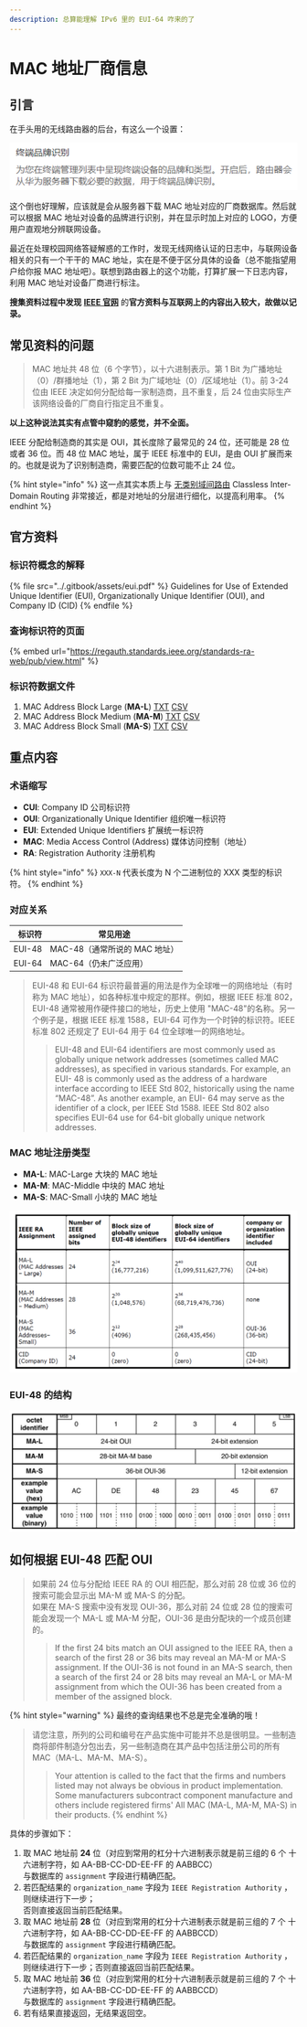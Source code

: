 ```yaml
---
description: 总算能理解 IPv6 里的 EUI-64 咋来的了
---
```


# MAC 地址厂商信息

## 引言

在手头用的无线路由器的后台，有这么一个设置：

![终端品牌识别](../.gitbook/assets/终端品牌识别.png)

这个倒也好理解，应该就是会从服务器下载 MAC 地址对应的厂商数据库。然后就可以根据 MAC 地址对设备的品牌进行识别，并在显示时加上对应的 LOGO，方便用户直观地分辨联网设备。

最近在处理校园网络答疑解惑的工作时，发现无线网络认证的日志中，与联网设备相关的只有一个干干的 MAC 地址，实在是不便于区分具体的设备（总不能指望用户给你报 MAC 地址吧）。联想到路由器上的这个功能，打算扩展一下日志内容，利用 MAC 地址对设备厂商进行标注。

**搜集资料过程中发现** [**IEEE 官网**](https://standards.ieee.org) 的**官方资料与互联网上的内容出入较大，故做以记录。**

## 常见资料的问题

> MAC 地址共 48 位（6 个字节），以十六进制表示。第 1 Bit 为广播地址（0）/群播地址（1），第 2 Bit 为广域地址（0）/区域地址（1）。前 3-24 位由 IEEE 决定如何分配给每一家制造商，且不重复，后 24 位由实际生产该网络设备的厂商自行指定且不重复。

**以上这种说法其实有点管中窥豹的感觉，并不全面。**

IEEE 分配给制造商的其实是 OUI，其长度除了最常见的 24 位，还可能是 28 位或者 36 位。而 48 位 MAC 地址，属于 IEEE 标准中的 EUI，是由 OUI 扩展而来的。也就是说为了识别制造商，需要匹配的位数可能不止 24 位。

{% hint style="info" %}
这一点其实本质上与 [无类别域间路由](https://zh.wikipedia.org/wiki/%E6%97%A0%E7%B1%BB%E5%88%AB%E5%9F%9F%E9%97%B4%E8%B7%AF%E7%94%B1) Classless Inter-Domain Routing 非常接近，都是对地址的分层进行细化，以提高利用率。
{% endhint %}

## 官方资料

### 标识符概念的解释

{% file src="../.gitbook/assets/eui.pdf" %}
Guidelines for Use of Extended Unique Identifier (EUI), Organizationally Unique Identifier (OUI), and Company ID (CID)
{% endfile %}

### 查询标识符的页面

{% embed url="https://regauth.standards.ieee.org/standards-ra-web/pub/view.html" %}

### 标识符数据文件

1. MAC Address Block Large (**MA-L**) [TXT](http://standards-oui.ieee.org/oui/oui.txt) [CSV](http://standards-oui.ieee.org/oui/oui.csv)
2. MAC Address Block Medium (**MA-M**) [TXT](http://standards-oui.ieee.org/oui28/mam.txt) [CSV](http://standards-oui.ieee.org/oui28/mam.csv)
3. MAC Address Block Small (**MA-S**) [TXT](http://standards-oui.ieee.org/oui36/oui36.txt) [CSV](http://standards-oui.ieee.org/oui36/oui36.csv)

## 重点内容

### 术语缩写

* **CUI**: Company ID 公司标识符
* **OUI**: Organizationally Unique Identifier 组织唯一标识符
* **EUI**: Extended Unique Identifiers 扩展统一标识符
* **MAC**: Media Access Control (Address) 媒体访问控制（地址）
* **RA**: Registration Authority 注册机构

{% hint style="info" %}
`XXX-N` 代表长度为 N 个二进制位的 XXX 类型的标识符。
{% endhint %}

### 对应关系

|    标识符 | 常见用途                 |
| -----: | -------------------- |
| EUI-48 | MAC-48（通常所说的 MAC 地址） |
| EUI-64 | MAC-64（仍未广泛应用）       |

> EUI-48 和 EUI-64 标识符最普遍的用法是作为全球唯一的网络地址（有时称为 MAC 地址），如各种标准中规定的那样。例如，根据 IEEE 标准 802，EUI-48 通常被用作硬件接口的地址，历史上使用 "MAC-48"的名称。另一个例子是，根据 IEEE 标准 1588，EUI-64 可作为一个时钟的标识符。IEEE 标准 802 还规定了 EUI-64 用于 64 位全球唯一的网络地址。
>
> > EUI-48 and EUI-64 identifiers are most commonly used as globally unique network addresses (sometimes called MAC addresses), as specified in various standards. For example, an EUI- 48 is commonly used as the address of a hardware interface according to IEEE Std 802, historically using the name “MAC-48”. As another example, an EUI- 64 may serve as the identifier of a clock, per IEEE Std 1588. IEEE Std 802 also specifies EUI-64 use for 64-bit globally unique network addresses.

### MAC 地址注册类型

* **MA-L**: MAC-Large 大块的 MAC 地址
* **MA-M**: MAC-Middle 中块的 MAC 地址
* **MA-S**: MAC-Small 小块的 MAC 地址

![EUI, OUI, and CID assignment summary](<../.gitbook/assets/image (16).png>)

### EUI-48 的结构

![Structure of EUI-48](<../.gitbook/assets/image (15).png>)

## 如何根据 EUI-48 匹配 OUI

> 如果前 24 位与分配给 IEEE RA 的 OUI 相匹配，那么对前 28 位或 36 位的搜索可能会显示出 MA-M 或 MA-S 的分配。\
> 如果在 MA-S 搜索中没有发现 OUI-36，那么对前 24 位或 28 位的搜索可能会发现一个 MA-L 或 MA-M 分配，OUI-36 是由分配块的一个成员创建的。
>
> > If the first 24 bits match an OUI assigned to the IEEE RA, then a search of the first 28 or 36 bits may reveal an MA-M or MA-S assignment. If the OUI-36 is not found in an MA-S search, then a search of the first 24 or 28 bits may reveal an MA-L or MA-M assignment from which the OUI-36 has been created from a member of the assigned block.

{% hint style="warning" %}
最终的查询结果也不总是完全准确的哦！

> 请您注意，所列的公司和编号在产品实施中可能并不总是很明显。一些制造商将部件制造分包出去，另一些制造商在其产品中包括注册公司的所有 MAC（MA-L、MA-M、MA-S）。
>
> > Your attention is called to the fact that the firms and numbers listed may not always be obvious in product implementation. Some manufacturers subcontract component manufacture and others include registered firms' All MAC (MA-L, MA-M, MA-S) in their products.
{% endhint %}

具体的步骤如下：

1. 取 MAC 地址前 **24** 位（对应到常用的杠分十六进制表示就是前三组的 6 个 十六进制字符，如 AA-BB-CC-DD-EE-FF 的 AABBCC）\
   与数据库的 `assignment` 字段进行精确匹配。
2. 若匹配结果的 `organization_name` 字段为 `IEEE Registration Authority` ，则继续进行下一步；\
   否则直接返回当前匹配结果。
3. 取 MAC 地址前 **28** 位（对应到常用的杠分十六进制表示就是前三组的 7 个 十六进制字符，如 AA-BB-CC-DD-EE-FF 的 AABBCCD）\
   与数据库的 `assignment` 字段进行精确匹配。
4. 若匹配结果的 `organization_name` 字段为 `IEEE Registration Authority` ，则继续进行下一步；否则直接返回当前匹配结果。
5. 取 MAC 地址前 **36** 位（对应到常用的杠分十六进制表示就是前三组的 7 个 十六进制字符，如 AA-BB-CC-DD-EE-FF 的 AABBCCD）\
   与数据库的 `assignment` 字段进行精确匹配。
6. 若有结果直接返回，无结果返回空。
